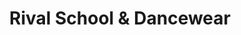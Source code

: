 ---
title: "Rival School & Dancewear"
url: /faversham/rival-school-und-dancewear/
shop: Kleidung
---